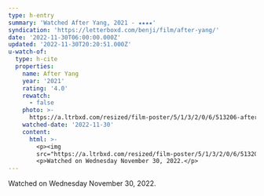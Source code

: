 ```yaml
---
type: h-entry
summary: 'Watched After Yang, 2021 - ★★★★'
syndication: 'https://letterboxd.com/benji/film/after-yang/'
date: '2022-11-30T06:00:00.000Z'
updated: '2022-11-30T20:20:51.000Z'
u-watch-of:
  type: h-cite
  properties:
    name: After Yang
    year: '2021'
    rating: '4.0'
    rewatch:
      - false
    photo: >-
      https://a.ltrbxd.com/resized/film-poster/5/1/3/2/0/6/513206-after-yang-0-600-0-900-crop.jpg?v=a7b081cba8
    watched-date: '2022-11-30'
    content:
      html: >-
        <p><img
        src="https://a.ltrbxd.com/resized/film-poster/5/1/3/2/0/6/513206-after-yang-0-600-0-900-crop.jpg?v=a7b081cba8"/></p>
        <p>Watched on Wednesday November 30, 2022.</p>
---
```

Watched on Wednesday November 30, 2022.
